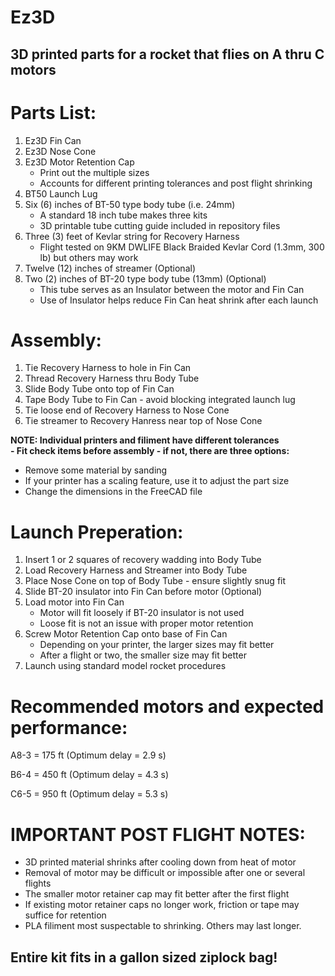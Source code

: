 # Ez3D
## 3D printed parts for a rocket that flies on A thru C motors

# Parts List:
1. Ez3D Fin Can
2. Ez3D Nose Cone
3. Ez3D Motor Retention Cap
   - Print out the multiple sizes
   - Accounts for different printing tolerances and post flight shrinking
4. BT50 Launch Lug 
5. Six (6) inches of BT-50 type body tube (i.e. 24mm)
   - A standard 18 inch tube makes three kits
   - 3D printable tube cutting guide included in repository files
6. Three (3) feet of Kevlar string for Recovery Harness
   - Flight tested on 9KM DWLIFE Black Braided Kevlar Cord (1.3mm, 300 lb) but others may work
7. Twelve (12) inches of streamer (Optional)
8. Two (2) inches of BT-20 type body tube (13mm) (Optional)
    - This tube serves as an Insulator between the motor and Fin Can
    - Use of Insulator helps reduce Fin Can heat shrink after each launch
  


# Assembly: 

1. Tie Recovery Harness to hole in Fin Can
2. Thread Recovery Harness thru Body Tube
3. Slide Body Tube onto top of Fin Can
4. Tape Body Tube to Fin Can - avoid blocking integrated launch lug
5. Tie loose end of Recovery Harness to Nose Cone
6. Tie streamer to Recovery Hanress near top of Nose Cone

**NOTE: Individual printers and filiment have different tolerances** <br />
**- Fit check items before assembly - if not, there are three options:**
- Remove some material by sanding
- If your printer has a scaling feature, use it to adjust the part size
- Change the dimensions in the FreeCAD file


# Launch Preperation:
1. Insert 1 or 2 squares of recovery wadding into Body Tube
2. Load Recovery Harness and Streamer into Body Tube
3. Place Nose Cone on top of Body Tube - ensure slightly snug fit
4. Slide BT-20 insulator into Fin Can before motor (Optional)
5. Load motor into Fin Can
    - Motor will fit loosely if BT-20 insulator is not used
    - Loose fit is not an issue with proper motor retention
7. Screw Motor Retention Cap onto base of Fin Can
   - Depending on your printer, the larger sizes may fit better
   - After a flight or two, the smaller size may fit better
9. Launch using standard model rocket procedures

# Recommended motors and expected performance: 



A8-3         = 175 ft  (Optimum delay = 2.9 s)

B6-4         = 450 ft (Optimum delay = 4.3 s)

C6-5         = 950 ft (Optimum delay = 5.3 s)


# IMPORTANT POST FLIGHT NOTES:
- 3D printed material shrinks after cooling down from heat of motor
- Removal of motor may be difficult or impossible after one or several flights
- The smaller motor retainer cap may fit better after the first flight
- If existing motor retainer caps no longer work, friction or tape may suffice for retention
- PLA filiment most suspectable to shrinking. Others may last longer.

## Entire kit fits in a gallon sized ziplock bag!


